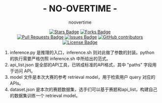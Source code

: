 <!-- English | [简体中文](./README_cn.md) -->

<div align="center">
<!-- 标题 -->

<h1 align="center">
  - NO-OVERTIME - 
</h1>
noovertime
<!-- star数, fork数, pulls数, issues数, contributors数, 开源协议 -->

<a href="https://github.com/DrRyanHuang/bangumi-anime/stargazers"><img src="https://img.shields.io/github/stars/DrRyanHuang/bangumi-anime" alt="Stars Badge"/></a>
<a href="https://github.com/DrRyanHuang/bangumi-anime/network/members"><img src="https://img.shields.io/github/forks/DrRyanHuang/bangumi-anime" alt="Forks Badge"/></a>
<br/>
<a href="https://github.com/DrRyanHuang/bangumi-anime/pulls"><img src="https://img.shields.io/github/issues-pr/DrRyanHuang/bangumi-anime" alt="Pull Requests Badge"/></a>
<a href="https://github.com/DrRyanHuang/bangumi-anime/issues"><img src="https://img.shields.io/github/issues/DrRyanHuang/bangumi-anime" alt="Issues Badge"/></a>
<a href="https://github.com/DrRyanHuang/bangumi-anime/graphs/contributors"><img alt="GitHub contributors" src="https://img.shields.io/github/contributors/DrRyanHuang/bangumi-anime?color=2b9348"></a>
<a href="https://github.com/DrRyanHuang/bangumi-anime/blob/master/LICENSE"><img src="https://img.shields.io/github/license/DrRyanHuang/bangumi-anime?color=2b9348" alt="License Badge"/></a>

<!-- logo -->

<!-- 
<img alt="LOGO" src="logo/Frieren_sleep.png" width="30%"> </img>
<br/>
<i>Loved the project? Please consider forking the project to help it improve!</i>🌟
-->

</div>

1. inference.py 是推理的入口，inference.sh 则对此做了参数的封装。python 的执行需要严格仿照 inference.sh 中所给出的范式。
2. api_list.json 是全部的API工具，已转成标准的API格式，其中 "paths" 字段用于访问 API。
3. model 文件是本次大赛的参考 retrieval model，用于检索用户 query 对应的 APIs。
4. dataset.json 是本次的赛题数据集，选手们可以基于赛题和api_list，构建自己的数据集训练一个 retrieval model。
